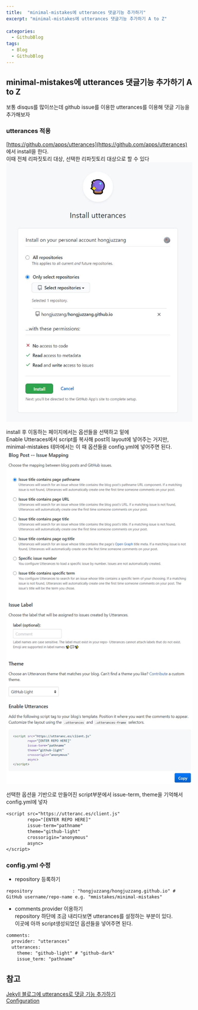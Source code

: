 ```yaml
---
title:  "minimal-mistakes에 utterances 댓글기능 추가하기"
excerpt: "minimal-mistakes에 utterances 댓글기능 추가하기 A to Z"

categories:
  - GithubBlog
tags:
  - Blog
  - GithubBlog
---
```

## minimal-mistakes에 utterances 댓글기능 추가하기 A to Z  
보통 disqus를 많이쓰는데 github issue를 이용한 utterances를 이용해 댓글 기능을 추가해보자  
### utterances 적용  
[https://github.com/apps/utterances](https://github.com/apps/utterances) 에서 install을 한다.  
이때 전체 리파짓토리 대상, 선택한 리파짓토리 대상으로 할 수 있다  
![img](/assets/images/post/200625-1.JPG)


install 후 이동하는 페이지에서는 옵션들을 선택하고 밑에  
Enable Utteraces에서 script를 복사해 post의 layout에 넣어주는 거지만,  
minimal-mistakes 테마에서는 이 때 옵션들을 config.yml에 넣어주면 된다.  
![img](/assets/images/post/200625-2.JPG)

선택한 옵션을 기반으로 만들어진 script부분에서 issue-term, theme을 기억해서 config.yml에 넣자  
```
<script src="https://utteranc.es/client.js"
        repo="[ENTER REPO HERE]"
        issue-term="pathname"
        theme="github-light"
        crossorigin="anonymous"
        async>
</script>
```

### config.yml 수정  
* repository 등록하기  
```
repository               : "hongjuzzang/hongjuzzang.github.io" # GitHub username/repo-name e.g. "mmistakes/minimal-mistakes"
```

* comments.provider 이용하기  
repository 하단에 조금 내리다보면 utterances를 설정하는 부분이 있다.  
이곳에 아까 script생성되었던 옵션들을 넣어주면 된다.    
```
comments:
  provider: "utterances"
  utterances:
    theme: "github-light" # "github-dark"
    issue_term: "pathname"
```

## 참고  
[Jekyll 블로그에 utterances로 댓글 기능 추가하기](https://madplay.github.io/post/jekyll-blog-comments-with-utterances)  
[Configuration](https://mmistakes.github.io/minimal-mistakes/docs/configuration/#utterances-comments)